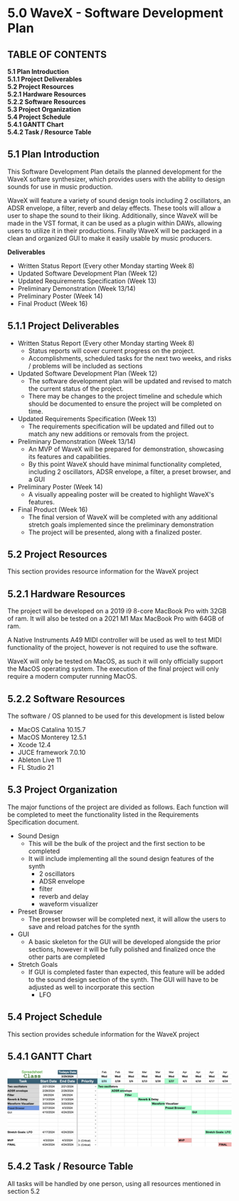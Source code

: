 # 5.0 WaveX - Software Development Plan
## TABLE OF CONTENTS
**5.1   Plan Introduction** \
**5.1.1 Project Deliverables** \
**5.2   Project Resources** \
**5.2.1 Hardware Resources** \
**5.2.2 Software Resources** \
**5.3   Project Organization** \
**5.4   Project Schedule** \
**5.4.1 GANTT Chart** \
**5.4.2 Task / Resource Table**


## 5.1 Plan Introduction
This Software Development Plan details the planned development for the WaveX softare synthesizer, which provides users with the ability to design sounds for use in music production.

WaveX will feature a variety of sound design tools including 2 oscillators, an ADSR envelope, a filter, reverb and delay effects. These tools will allow a user to
shape the sound to their liking. Additionally, since WaveX will be made in the VST format, it can be used as a plugin within DAWs, allowing users to utilize it in their productions. Finally WaveX will be packaged in a clean and organized GUI to make it easily usable by music producers.

**Deliverables**
- Written Status Report (Every other Monday starting Week 8)
- Updated Software Development Plan (Week 12)
- Updated Requirements Specification (Week 13)
- Preliminary Demonstration (Week 13/14)
- Preliminary Poster (Week 14)
- Final Product (Week 16)

## 5.1.1 Project Deliverables
- Written Status Report (Every other Monday starting Week 8)
    - Status reports will cover current progress on the project.
    - Accomplishments, scheduled tasks for the next two weeks, and risks / problems will be included as sections
- Updated Software Development Plan (Week 12)
    - The software development plan will be updated and revised to match the current status of the project.
    - There may be changes to the project timeline and schedule which should be documented to ensure the project will be completed on time.
- Updated Requirements Specification (Week 13)
    - The requirements specification will be updated and filled out to match any new additions or removals from the project.
- Preliminary Demonstration (Week 13/14)
    - An MVP of WaveX will be prepared for demonstration, showcasing its features and capabilities.
    - By this point WaveX should have minimal functionality completed, including 2 oscillators, ADSR envelope, a filter, a preset browser, and a GUI
- Preliminary Poster (Week 14)
    - A visually appealing poster will be created to highlight WaveX's features.
- Final Product (Week 16)
    - The final version of WaveX will be completed with any additional stretch goals implemented since the preliminary demonstration
    - The project will be presented, along with a finalized poster.

## 5.2 Project Resources
This section provides resource information for the WaveX project

## 5.2.1 Hardware Resources
The project will be developed on a 2019 i9 8-core MacBook Pro with 32GB of ram. It will also be tested on a 2021 M1 Max MacBook Pro with 64GB of ram. 

A Native Instruments A49 MIDI controller will be used as well to test MIDI functionality of the project, however is not required to use the software. 

WaveX will only be tested on MacOS, as such it will only officially support the MacOS operating system. The execution of the final project will only require a modern computer running MacOS.

## 5.2.2 Software Resources
The software / OS planned to be used for this development is listed below
- MacOS Catalina 10.15.7
- MacOS Monterey 12.5.1
- Xcode 12.4
- JUCE framework 7.0.10
- Ableton Live 11
- FL Studio 21

## 5.3 Project Organization
The major functions of the project are divided as follows. Each function will be completed to meet the functionality listed in the Requirements Specification document.
- Sound Design
    - This will be the bulk of the project and the first section to be completed
    - It will include implementing all the sound design features of the synth
        - 2 oscillators
        - ADSR envelope
        - filter
        - reverb and delay
        - waveform visualizer
- Preset Browser
    - The preset browser will be completed next, it will allow the users to save and reload patches for the synth
- GUI
    - A basic skeleton for the GUI will be developed alongside the prior sections, however it will be fully polished and finalized once the other parts are completed
- Stretch Goals
  - If GUI is completed faster than expected, this feature will be added to the sound design section of the synth. The GUI will have to be adjusted as well to incorporate this section
    - LFO


## 5.4 Project Schedule
This section provides schedule information for the WaveX project

## 5.4.1 GANTT Chart
![GANTT CHART](./images/GANTT_V2.png)

## 5.4.2 Task / Resource Table
All tasks will be handled by one person, using all resources mentioned in section 5.2
